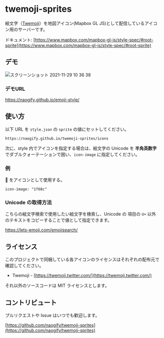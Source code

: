 # twemoji-sprites

絵文字（[Twemoji](https://twemoji.twitter.com/)）を地図アイコン(Mapbox GL JS)として配信しているアイコン用のサーバーです。

ドキュメント: [https://www.mapbox.com/mapbox-gl-js/style-spec/#root-sprite](https://www.mapbox.com/mapbox-gl-js/style-spec/#root-sprite)

## デモ

![スクリーンショット 2021-11-29 10 36 38](https://user-images.githubusercontent.com/8760841/143796099-2059ca6b-9259-4fe9-b3e3-94b7d9a4c8bc.png)

### デモURL
https://naogify.github.io/emoji-style/


## 使い方

以下 URL を `style.json` の `sprite` の値にセットしてください。

```
https://naogify.github.io/twemoji-sprites/icons
```

次に、style 内でアイコンを指定する場合は、絵文字の Unicode を **半角英数字**でダブルクォーテーションで囲い、`icon-image` に指定してください。

### 例

🚌 をアイコンとして使用する。

```
icon-image: "1f68c"
```

### Unicode の取得方法

こちらの絵文字検索で使用したい絵文字を検索し、Unicode の 項目の `U+` 以外のテキストをコピーすることで値として指定できます。

https://lets-emoji.com/emojisearch/


## ライセンス

このプロジェクトで同梱している各アイコンのライセンスはそれぞれの配布元で確認してください。

- Twemoji - [https://twemoji.twitter.com/](https://twemoji.twitter.com/)

それ以外のソースコードは MIT ライセンスとします。

## コントリビュート

プルリクエストや Issue はいつでも歓迎します。

[https://github.com/naogify/twemoji-sprites](https://github.com/naogify/twemoji-sprites)

